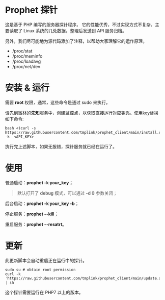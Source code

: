# Prophet 探针
这是基于 PHP 编写的服务器探针程序。
它的性能优秀，不过实现方式不复杂。主要读取了 Linux 系统的几处数据，整理后发送到 API 服务归档。 

另外，我们尽可能地为源代码添加了注释，以帮助大家理解它的运作原理。  

* /proc/stat
* /proc/meminfo
* /proc/loadavg
* /proc/net/dev

# 安装 & 运行

需要 **root** 权限，通常，这些命令是通过 sudo 来执行。 

请先到[微林](https://vx.link)的**先知**服务中，创建监控点，以获取直接运行对应钥匙。使用key替换如下命令:  
```shell
bash <(curl -s https://raw.githubusercontent.com/tmplink/prophet_client/main/install.sh) -k  <API_KEY>
```

执行完上述脚本，如果无报错，探针服务就已经在运行了。

# 使用

普通启动：**prophet -k your_key**；

> 默认打开了 **debug** 模式，可以通过 **-d 0** 参数关闭；

后台启动：**prophet -k your_key -b**；

停止服务：**prophet --kill**；

重启服务：**prophet --resatrt**。




# 更新
此更新脚本会自动重启正在运行中的探针。
```shell
sudo su # obtain root permission
curl -k 'https://raw.githubusercontent.com/tmplink/prophet_client/main/update.sh' | sh
```

这个探针需要运行在 PHP7 以上的版本。